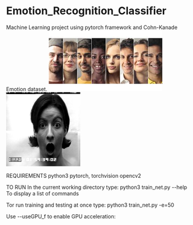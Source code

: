 # Emotion_Recognition_Classifier
Machine Learning project using pytorch framework and Cohn-Kanade Emotion dataset.
![alt text](https://github.com/dorozco101/Emotion_Recognition_Classifier/blob/master/faces.jpg)
<img src="https://github.com/dorozco101/Emotion_Recognition_Classifier/blob/master/faces.png" width="200" height="200">

REQUIREMENTS
python3
pytorch, torchvision
opencv2

TO RUN
In the current working directory type:
	python3 train_net.py --help 
To display a list of commands

Tor run training and testing at once type:
	python3 train_net.py -e=50 

Use --useGPU_f to enable GPU acceleration:
